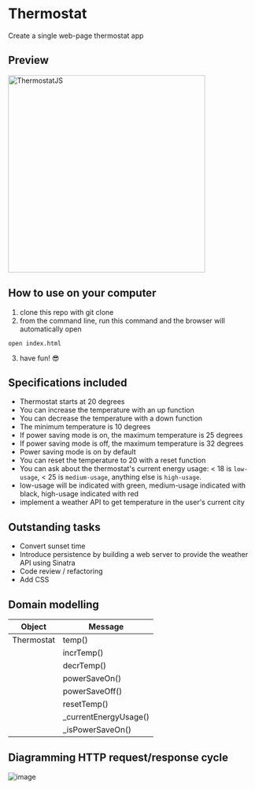 # Thermostat

Create a single web-page thermostat app 

## Preview 
<img width="400" alt="ThermostatJS" src="https://user-images.githubusercontent.com/28805811/83281055-6e5b4980-a1cf-11ea-86bb-25005d8624d1.png">

## How to use on your computer
1. clone this repo with git clone
2. from the command line, run this command and the browser will automatically open
```
open index.html
``` 
3. have fun! 😎

## Specifications included
* Thermostat starts at 20 degrees
* You can increase the temperature with an up function
* You can decrease the temperature with a down function
* The minimum temperature is 10 degrees
* If power saving mode is on, the maximum temperature is 25 degrees
* If power saving mode is off, the maximum temperature is 32 degrees
* Power saving mode is on by default
* You can reset the temperature to 20 with a reset function
* You can ask about the thermostat's current energy usage: < 18 is `low-usage`, < 25 is `medium-usage`, anything else is `high-usage`.
* low-usage will be indicated with green, medium-usage indicated with black, high-usage indicated with red
* implement a weather API to get temperature in the user's current city

## Outstanding tasks
* Convert sunset time
* Introduce persistence by building a web server to provide the weather API using Sinatra
* Code review / refactoring
* Add CSS 

## Domain modelling

| Object | Message |
| --- | --- |
| Thermostat | temp() |
| | incrTemp() |
| | decrTemp() |
| | powerSaveOn() |
| | powerSaveOff() |
| | resetTemp() |
| | _currentEnergyUsage() |
| | _isPowerSaveOn() |

## Diagramming HTTP request/response cycle
![image](https://user-images.githubusercontent.com/28805811/83968533-d7267e00-a8c1-11ea-8103-7faa22beee75.png)
